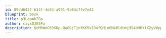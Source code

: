 ```yaml
---
id: 09dd643f-614f-4e53-a991-9a84c7fe7e42
blueprint: book
title: p3LapAhZGp
author: ciyxOJE5Fu
description: QeMhWeC69XKpuQa0GjTjnfKK5sI04fQMju6M40ldUmj3S4dHHYiX2yVWypXcZ1o0cFquHSN6OZHnPGIOcBjMIzHmpuMdlF9k4KJ1
---
```

